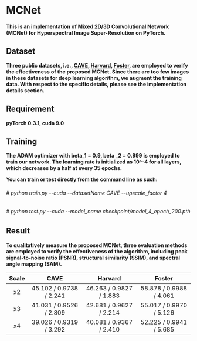 MCNet
======
**This is an implementation of  Mixed  2D/3D Convolutional Network (MCNet) for Hyperspectral Image Super-Resolution on PyTorch.**
  
Dataset
------
**Three public datasets, i.e., [CAVE](https://www1.cs.columbia.edu/CAVE/databases/multispectral/ "CAVE"), [Harvard](http://vision.seas.harvard.edu/hyperspec/explore.html "Harvard"), [Foster](https://personalpages.manchester.ac.uk/staff/d.h.foster/Local\_Illumination\_HSIs/Local\_Illumination\_HSIs\_2015.html "Foster"), are employed to verify the effectiveness of the  proposed MCNet. Since there are too few images in these datasets for deep learning algorithm, we augment the training data. With respect to the specific details, please see the implementation details section.**

Requirement
---------
**pyTorch 0.3.1, cuda 9.0**

Training
--------
**The ADAM optimizer with beta_1 = 0.9, beta _2 = 0.999 is employed to train our network.  The learning rate is initialized as 10^-4 for all layers, which decreases by a half at every 35 epochs.**

**You can train or test directly from the command line as such:**

###### # python train.py --cuda --datasetName CAVE  --upscale_factor 4
###### # python test.py --cuda --model_name checkpoint/model_4_epoch_200.pth

Result
--------
**To qualitatively measure the proposed MCNet, three evaluation methods are employed to verify the effectiveness of the algorithm, including  peak signal-to-noise ratio (PSNR), structural similarity (SSIM), and spectral angle mapping (SAM).**


| Scale  |  CAVE |  Harvard |  Foster |
| :------------: | :------------: | :------------: | :------------: | 
|  x2 |  45.102 / 0.9738 / 2.241 | 46.263 / 0.9827 / 1.883  | 58.878 / 0.9988 / 4.061 | 
|  x3 |  41.031 / 0.9526 / 2.809  |  42.681 / 0.9627 / 2.214 | 55.017 / 0.9970 / 5.126  |   
|  x4 | 39.026 / 0.9319 / 3.292 |  40.081 / 0.9367 / 2.410 | 52.225 / 0.9941 / 5.685  | 
